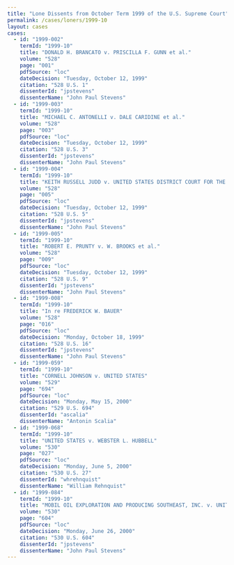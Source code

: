 ```yaml
---
title: "Lone Dissents from October Term 1999 of the U.S. Supreme Court"
permalink: /cases/loners/1999-10
layout: cases
cases:
  - id: "1999-002"
    termId: "1999-10"
    title: "DONALD H. BRANCATO v. PRISCILLA F. GUNN et al."
    volume: "528"
    page: "001"
    pdfSource: "loc"
    dateDecision: "Tuesday, October 12, 1999"
    citation: "528 U.S. 1"
    dissenterId: "jpstevens"
    dissenterName: "John Paul Stevens"
  - id: "1999-003"
    termId: "1999-10"
    title: "MICHAEL C. ANTONELLI v. DALE CARIDINE et al."
    volume: "528"
    page: "003"
    pdfSource: "loc"
    dateDecision: "Tuesday, October 12, 1999"
    citation: "528 U.S. 3"
    dissenterId: "jpstevens"
    dissenterName: "John Paul Stevens"
  - id: "1999-004"
    termId: "1999-10"
    title: "KEITH RUSSELL JUDD v. UNITED STATES DISTRICT COURT FOR THE WESTERN DISTRICT OF TEXAS et al."
    volume: "528"
    page: "005"
    pdfSource: "loc"
    dateDecision: "Tuesday, October 12, 1999"
    citation: "528 U.S. 5"
    dissenterId: "jpstevens"
    dissenterName: "John Paul Stevens"
  - id: "1999-005"
    termId: "1999-10"
    title: "ROBERT E. PRUNTY v. W. BROOKS et al."
    volume: "528"
    page: "009"
    pdfSource: "loc"
    dateDecision: "Tuesday, October 12, 1999"
    citation: "528 U.S. 9"
    dissenterId: "jpstevens"
    dissenterName: "John Paul Stevens"
  - id: "1999-008"
    termId: "1999-10"
    title: "In re FREDERICK W. BAUER"
    volume: "528"
    page: "016"
    pdfSource: "loc"
    dateDecision: "Monday, October 18, 1999"
    citation: "528 U.S. 16"
    dissenterId: "jpstevens"
    dissenterName: "John Paul Stevens"
  - id: "1999-059"
    termId: "1999-10"
    title: "CORNELL JOHNSON v. UNITED STATES"
    volume: "529"
    page: "694"
    pdfSource: "loc"
    dateDecision: "Monday, May 15, 2000"
    citation: "529 U.S. 694"
    dissenterId: "ascalia"
    dissenterName: "Antonin Scalia"
  - id: "1999-068"
    termId: "1999-10"
    title: "UNITED STATES v. WEBSTER L. HUBBELL"
    volume: "530"
    page: "027"
    pdfSource: "loc"
    dateDecision: "Monday, June 5, 2000"
    citation: "530 U.S. 27"
    dissenterId: "whrehnquist"
    dissenterName: "William Rehnquist"
  - id: "1999-084"
    termId: "1999-10"
    title: "MOBIL OIL EXPLORATION AND PRODUCING SOUTHEAST, INC. v. UNITED STATES"
    volume: "530"
    page: "604"
    pdfSource: "loc"
    dateDecision: "Monday, June 26, 2000"
    citation: "530 U.S. 604"
    dissenterId: "jpstevens"
    dissenterName: "John Paul Stevens"
---
```

